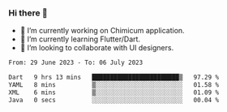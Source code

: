 ### Hi there 👋

<!--
**devcat37/devcat37** is a ✨ _special_ ✨ repository because its `README.md` (this file) appears on your GitHub profile.-->


- 🔭 I’m currently working on Chimicum application.
- 🌱 I’m currently learning Flutter/Dart.
- 👯 I’m looking to collaborate with UI designers.
<!-- - 🤔 I’m looking for help with ... -->

<!--START_SECTION:waka-->

```txt
From: 29 June 2023 - To: 06 July 2023

Dart   9 hrs 13 mins   ████████████████████████▒   97.29 %
YAML   8 mins          ▒░░░░░░░░░░░░░░░░░░░░░░░░   01.58 %
XML    6 mins          ▒░░░░░░░░░░░░░░░░░░░░░░░░   01.09 %
Java   0 secs          ░░░░░░░░░░░░░░░░░░░░░░░░░   00.04 %
```

<!--END_SECTION:waka-->
